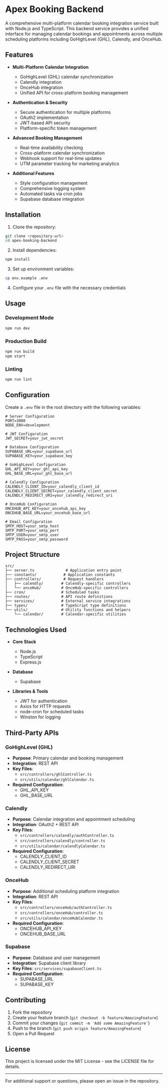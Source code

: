 # Apex Booking Backend

A comprehensive multi-platform calendar booking integration service built with Node.js and TypeScript. This backend service provides a unified interface for managing calendar bookings and appointments across multiple scheduling platforms including GoHighLevel (GHL), Calendly, and OnceHub.

## Features

- **Multi-Platform Calendar Integration**
  - GoHighLevel (GHL) calendar synchronization
  - Calendly integration
  - OnceHub integration
  - Unified API for cross-platform booking management

- **Authentication & Security**
  - Secure authentication for multiple platforms
  - OAuth2 implementation
  - JWT-based API security
  - Platform-specific token management

- **Advanced Booking Management**
  - Real-time availability checking
  - Cross-platform calendar synchronization
  - Webhook support for real-time updates
  - UTM parameter tracking for marketing analytics

- **Additional Features**
  - Style configuration management
  - Comprehensive logging system
  - Automated tasks via cron jobs
  - Supabase database integration

## Installation

1. Clone the repository:
```bash
git clone <repository-url>
cd apex-booking-backend
```

2. Install dependencies:
```bash
npm install
```

3. Set up environment variables:
```bash
cp env.example .env
```

4. Configure your `.env` file with the necessary credentials

## Usage

### Development Mode
```bash
npm run dev
```

### Production Build
```bash
npm run build
npm start
```

### Linting
```bash
npm run lint
```

## Configuration

Create a `.env` file in the root directory with the following variables:

```plaintext
# Server Configuration
PORT=3000
NODE_ENV=development

# JWT Configuration
JWT_SECRET=your_jwt_secret

# Database Configuration
SUPABASE_URL=your_supabase_url
SUPABASE_KEY=your_supabase_key

# GoHighLevel Configuration
GHL_API_KEY=your_ghl_api_key
GHL_BASE_URL=your_ghl_base_url

# Calendly Configuration
CALENDLY_CLIENT_ID=your_calendly_client_id
CALENDLY_CLIENT_SECRET=your_calendly_client_secret
CALENDLY_REDIRECT_URI=your_calendly_redirect_uri

# OnceHub Configuration
ONCEHUB_API_KEY=your_oncehub_api_key
ONCEHUB_BASE_URL=your_oncehub_base_url

# Email Configuration
SMTP_HOST=your_smtp_host
SMTP_PORT=your_smtp_port
SMTP_USER=your_smtp_user
SMTP_PASS=your_smtp_password
```

## Project Structure

```
src/
├── server.ts              # Application entry point
├── constants/            # Application constants
├── controllers/          # Request handlers
│   ├── calendly/        # Calendly-specific controllers
│   └── onceHub/         # OnceHub-specific controllers
├── cron/                # Scheduled tasks
├── routes/              # API route definitions
├── services/            # External service integrations
├── types/               # TypeScript type definitions
└── utils/               # Utility functions and helpers
    └── calendar/        # Calendar-specific utilities
```

## Technologies Used

- **Core Stack**
  - Node.js
  - TypeScript
  - Express.js

- **Database**
  - Supabase

- **Libraries & Tools**
  - JWT for authentication
  - Axios for HTTP requests
  - node-cron for scheduled tasks
  - Winston for logging

## Third-Party APIs

### GoHighLevel (GHL)
- **Purpose**: Primary calendar and booking management
- **Integration**: REST API
- **Key Files**: 
  - `src/controllers/ghlController.ts`
  - `src/utils/calendar/ghlCalendar.ts`
- **Required Configuration**:
  - GHL_API_KEY
  - GHL_BASE_URL

### Calendly
- **Purpose**: Calendar integration and appointment scheduling
- **Integration**: OAuth2 + REST API
- **Key Files**:
  - `src/controllers/calendly/authController.ts`
  - `src/controllers/calendly/controller.ts`
  - `src/utils/calendar/calendlyCalendar.ts`
- **Required Configuration**:
  - CALENDLY_CLIENT_ID
  - CALENDLY_CLIENT_SECRET
  - CALENDLY_REDIRECT_URI

### OnceHub
- **Purpose**: Additional scheduling platform integration
- **Integration**: REST API
- **Key Files**:
  - `src/controllers/onceHub/authController.ts`
  - `src/controllers/onceHub/controller.ts`
  - `src/utils/calendar/onceHubCalendar.ts`
- **Required Configuration**:
  - ONCEHUB_API_KEY
  - ONCEHUB_BASE_URL

### Supabase
- **Purpose**: Database and user management
- **Integration**: Supabase client library
- **Key Files**: `src/services/supabaseClient.ts`
- **Required Configuration**:
  - SUPABASE_URL
  - SUPABASE_KEY

## Contributing

1. Fork the repository
2. Create your feature branch (`git checkout -b feature/AmazingFeature`)
3. Commit your changes (`git commit -m 'Add some AmazingFeature'`)
4. Push to the branch (`git push origin feature/AmazingFeature`)
5. Open a Pull Request

## License

This project is licensed under the MIT License - see the LICENSE file for details.

---

For additional support or questions, please open an issue in the repository.
